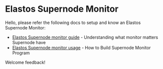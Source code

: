 # Elastos Supernode Monitor

Hello, please refer the following docs to setup and know an Elastos Supernode Monitor:

- [Elastos Supernode monitor guide](./docs/elastos_monitor_guide.md) - Understanding what monitor matters Supernode have
- [Elastos Supernode monitor usage](./docs/elastos_supernode_usage.md) - How to Build Supernode Monitor Program

Welcome feedback!

